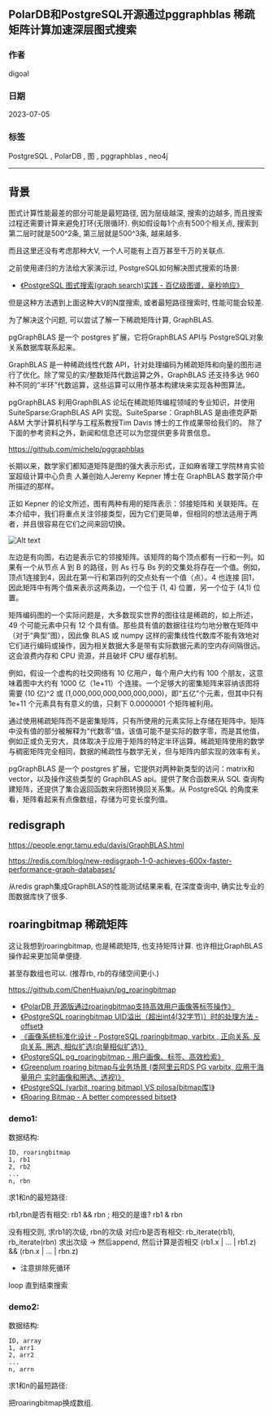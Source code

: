 ## PolarDB和PostgreSQL开源通过pggraphblas 稀疏矩阵计算加速深层图式搜索    
                                                                          
### 作者                                                    
digoal                                                    
                                                    
### 日期                                                    
2023-07-05                                                
                                                    
### 标签                                                    
PostgreSQL , PolarDB , 图 , pggraphblas , neo4j                 
                                                    
----                                                    
                                                    
## 背景       
图式计算性能最差的部分可能是最短路径, 因为层级越深, 搜索的边越多, 而且搜索过程还需要计算来避免打环(无限循环).  例如假设每1个点有500个相关点, 搜索到第二层时就是500^2条, 第三层就是500^3条, 越来越多.     
  
而且这里还没有考虑那种大V, 一个人可能有上百万甚至千万的关联点.   
  
之前使用递归的方法给大家演示过, PostgreSQL如何解决图式搜索的场景:   
- [《PostgreSQL 图式搜索(graph search)实践 - 百亿级图谱，毫秒响应》](../201801/20180102_04.md)    
  
但是这种方法遇到上面这种大V的N度搜索, 或者最短路径搜索时, 性能可能会较差.   
  
为了解决这个问题, 可以尝试了解一下稀疏矩阵计算, GraphBLAS.  
  
pgGraphBLAS 是一个 postgres 扩展，它将GraphBLAS API与 PostgreSQL对象关系数据库联系起来。  
  
GraphBLAS 是一种稀疏线性代数 API，针对处理编码为稀疏矩阵和向量的图形进行了优化。除了常见的实/整数矩阵代数运算之外，GraphBLAS 还支持多达 960 种不同的“半环”代数运算，这些运算可以用作基本构建块来实现各种图算法。  
  
pgGraphBLAS 利用GraphBLAS 论坛在稀疏矩阵编程领域的专业知识，并使用 SuiteSparse:GraphBLAS API 实现。SuiteSparse：GraphBLAS 是由德克萨斯 A&M 大学计算机科学与工程系教授Tim Davis 博士的工作成果带给我们的。 除了下面的参考资料之外，新闻和信息还可以为您提供更多背景信息。  
  
https://github.com/michelp/pggraphblas  
  
长期以来，数学家们都知道矩阵是图的强大表示形式，正如麻省理工学院林肯实验室超级计算中心负责 人兼创始人Jeremy Kepner 博士在 GraphBLAS 数学简介中所描述的那样。  
  
正如 Kepner 的论文所述，图有两种有用的矩阵表示：邻接矩阵和 关联矩阵。在本介绍中，我们将重点关注邻接类型，因为它们更简单，但相同的想法适用于两者，并且很容易在它们之间来回切换。  
  
![Alt text](https://github.com/michelp/pggraphblas/blob/master/docs/AdjacencyMatrixBFS.svg)  
  
左边是有向图，右边是表示它的邻接矩阵。该矩阵的每个顶点都有一行和一列。如果有一个从节点 A 到 B 的路径，则 As 行与 Bs 列的交集处将存在一个值。例如，顶点1连接到4，因此在第一行和第四列的交点处有一个值（点）。4 也连接 回1，因此矩阵中有两个值来表示这两条边，一个位于 (1, 4) 位置，另一个位于 (4,1) 位置。  
  
矩阵编码图的一个实际问题是，大多数现实世界的图往往是稀疏的，如上所述，49 个可能元素中只有 12 个具有值。那些具有值的数据往往均匀地分散在矩阵中（对于“典型”图），因此像 BLAS 或 numpy 这样的密集线性代数库不能有效地对它们进行编码或操作，因为相关数据大多是带有实际数据元素的空内存间隔很远。这会浪费内存和 CPU 资源，并且破坏 CPU 缓存机制。  
  
例如，假设一个虚构的社交网络有 10 亿用户，每个用户大约有 100 个朋友，这意味着图中大约有 1000 亿（1e+11）个连接。一个足够大的密集矩阵来容纳该图将需要 (10 亿)^2 或 (1,000,000,000,000,000,000)，即“五亿”个元素，但其中只有 1e+11 个元素具有有意义的值，只剩下 0.0000001 个矩阵被利用。  
  
通过使用稀疏矩阵而不是密集矩阵，只有所使用的元素实际上存储在矩阵中。矩阵中没有值的部分被解释为“代数零”值，该值可能不是实际的数字零，而是其他值，例如正或负无穷大，具体取决于应用于矩阵的特定半环运算。稀疏矩阵使用的数学与稠密矩阵完全相同，数据的稀疏性与数学无关，但与矩阵内部实现的效率有关。  
  
pgGraphBLAS 是一个 postgres 扩展，它提供对两种新类型的访问：matrix和vector，以及操作这些类型的 GraphBLAS api。提供了聚合函数来从 SQL 查询构建矩阵，还提供了集合返回函数来将图转换回关系集。从 PostgreSQL 的角度来看，矩阵看起来有点像数组，存储为可变长度列值。  
  
## redisgraph  
https://people.engr.tamu.edu/davis/GraphBLAS.html  
  
https://redis.com/blog/new-redisgraph-1-0-achieves-600x-faster-performance-graph-databases/  
  
从redis graph集成GraphBLAS的性能测试结果来看, 在深度查询中, 确实比专业的图数据库快了很多.  
  
  
## roaringbitmap 稀疏矩阵  
这让我想到roaringbitmap, 也是稀疏矩阵, 也支持矩阵计算. 也许相比GraphBLAS操作起来更加简单便捷.  
  
甚至存数组也可以. (推荐rb, rb的存储空间更小.)    
  
https://github.com/ChenHuajun/pg_roaringbitmap  
  
  
  
- [《PolarDB 开源版通过roaringbitmap支持高效用户画像等标签操作》](../202212/20221208_02.md)    
- [《PostgreSQL roaringbitmap UID溢出（超出int4(32字节)）时的处理方法 - offset》](../202001/20200110_03.md)    
- [《画像系统标准化设计 - PostgreSQL roaringbitmap, varbitx , 正向关系, 反向关系, 圈选, 相似扩选(向量相似扩选)》](../201911/20191128_02.md)    
- [《PostgreSQL pg_roaringbitmap - 用户画像、标签、高效检索》](../201911/20191118_01.md)    
- [《Greenplum roaring bitmap与业务场景 (类阿里云RDS PG varbitx, 应用于海量用户 实时画像和圈选、透视)》](../201801/20180127_01.md)    
- [《PostgreSQL (varbit, roaring bitmap) VS pilosa(bitmap库)》](../201706/20170612_01.md)    
- [《Roaring Bitmap - A better compressed bitset》](../201505/20150507_01.md)    
  
### demo1:  

数据结构:
```
ID, roaringbitmap
1, rb1  
2, rb2  
...  
n, rbn  
```
  
求1和n的最短路径:   
  
rb1,rbn是否有相交: rb1 && rbn  ;  相交的是谁?  rb1 & rbn     
  
没有相交则, 求rb1的次级, rbn的次级 对应rb是否有相交: rb_iterate(rb1), rb_iterate(rbn) 求出次级 -> 然后append, 然后计算是否相交 (rb1.x | ... | rb1.z)  &&  (rbn.x | ... | rbn.z)      
- 注意排除死循环 
  
loop 直到结束搜索   
    
### demo2:  
数据结构:
```
ID, array
1, arr1  
2, arr2  
...  
n, arrn  
```
  
求1和n的最短路径:  
  
把roaringbitmap换成数组.     
  
